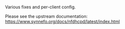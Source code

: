 Various fixes and per-client config.

Please see the upstream documentation: https://www.synnefo.org/docs/nfdhcpd/latest/index.html

